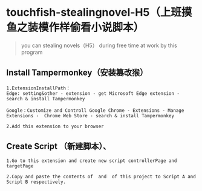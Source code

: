 # touchfish-stealingnovel-H5（上班摸鱼之装模作样偷看小说脚本）

> you can stealing novels（H5） during free time at work by this program

## Install Tampermonkey（安装篡改猴）
```
1.ExtensionInstallPath：
Edge: setting&other - extension - get Microsoft Edge extension - search & install Tampermonkey

Google：Customize and Controll Google Chrome - Extensions - Manage Extensions -  Chrome Web Store - search & install Tampermonkey

2.Add this extension to your browser
```

## Create Script （新建脚本）、
```
1.Go to this extension and create new script controllerPage and targetPage

2.Copy and paste the contents of  and  of this project to Script A and Script B respectively.
```

